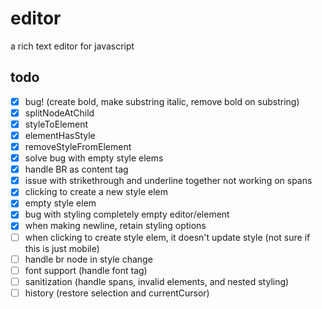 # editor

a rich text editor for javascript

## todo

- [x] bug! (create bold, make substring italic, remove bold on substring)
- [x] splitNodeAtChild
- [x] styleToElement
- [x] elementHasStyle
- [x] removeStyleFromElement
- [x] solve bug with empty style elems
- [x] handle BR as content tag
- [x] issue with strikethrough and underline together not working on spans
- [x] clicking to create a new style elem
- [x] empty style elem
- [x] bug with styling completely empty editor/element
- [x] when making newline, retain styling options
- [ ] when clicking to create style elem, it doesn't update style (not sure if this is just mobile)
- [ ] handle br node in style change
- [ ] font support (handle font tag)
- [ ] sanitization (handle spans, invalid elements, and nested styling)
- [ ] history (restore selection and currentCursor)

